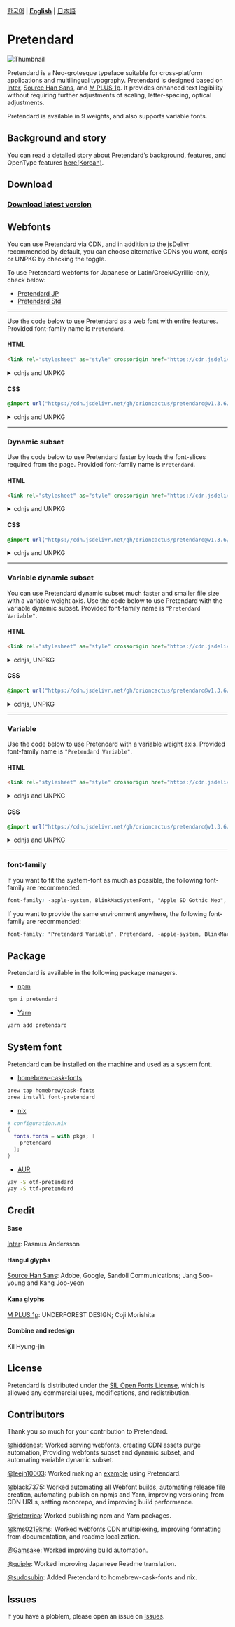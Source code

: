 [한국어](/packages/pretendard/README.md) | [**English**](/packages/pretendard/docs/en/README.md) | [日本語](/packages/pretendard/docs/ja/README.md)

# Pretendard

<picture>
  <source media="(prefers-color-scheme: dark)" srcset="/thumbnail-white.svg">
  <img src="/thumbnail.svg" alt="Thumbnail">
</picture>

Pretendard is a Neo-grotesque typeface suitable for cross-platform applications and multilingual typography. Pretendard is designed based on [Inter](https://github.com/rsms/inter), [Source Han Sans](https://fonts.adobe.com/fonts/source-han-sans-korean), and [M PLUS 1p](https://github.com/coz-m/MPLUS_FONTS). It provides enhanced text legibility without requiring further adjustments of scaling, letter-spacing, optical adjustments.

Pretendard is available in 9 weights, and also supports variable fonts.

## Background and story

You can read a detailed story about Pretendard’s background, features, and OpenType features [here(Korean)](https://cactus.tistory.com/306).

## Download

### [Download latest version](https://github.com/orioncactus/pretendard/releases/latest)

## Webfonts

You can use Pretendard via CDN, and in addition to the jsDelivr recommended by default, you can choose alternative CDNs you want, cdnjs or UNPKG by checking the toggle.

To use Pretendard webfonts for Japanese or Latin/Greek/Cyrillic-only, check below:

-   [Pretendard JP](/packages/pretendard-jp/docs/en/)
-   [Pretendard Std](/packages/pretendard-std/docs/en/)

---

Use the code below to use Pretendard as a web font with entire features. Provided font-family name is `Pretendard`.

#### HTML

```html
<link rel="stylesheet" as="style" crossorigin href="https://cdn.jsdelivr.net/gh/orioncactus/pretendard@v1.3.6/dist/web/static/pretendard.css" />
```

<details>

<summary>cdnjs and UNPKG</summary>

###### cdnjs

```html
<link rel="stylesheet" as="style" crossorigin href="https://cdnjs.cloudflare.com/ajax/libs/pretendard/1.3.6/static/pretendard.css" />
```

###### UNPKG

```html
<link rel="stylesheet" as="style" crossorigin href="https://unpkg.com/pretendard@1.3.6/dist/web/static/pretendard.css" />
```

</details>

#### CSS

```css
@import url("https://cdn.jsdelivr.net/gh/orioncactus/pretendard@v1.3.6/dist/web/static/pretendard.css");
```

<details>

<summary>cdnjs and UNPKG</summary>

###### cdnjs

```css
@import url("https://cdnjs.cloudflare.com/ajax/libs/pretendard/1.3.6/static/pretendard.css");
```

###### UNPKG

```css
@import url("https://unpkg.com/pretendard@1.3.6/dist/web/static/pretendard.css");
```

</details>

---

### Dynamic subset

Use the code below to use Pretendard faster by loads the font-slices required from the page. Provided font-family name is `Pretendard`.

#### HTML

```html
<link rel="stylesheet" as="style" crossorigin href="https://cdn.jsdelivr.net/gh/orioncactus/pretendard@v1.3.6/dist/web/static/pretendard-dynamic-subset.css" />
```

<details>

<summary> cdnjs and UNPKG</summary>

###### cdnjs

```html
<link rel="stylesheet" as="style" crossorigin href="https://cdnjs.cloudflare.com/ajax/libs/pretendard/1.3.6/static/pretendard-dynamic-subset.css" />
```

###### UNPKG

```html
<link rel="stylesheet" as="style" crossorigin href="https://unpkg.com/pretendard@1.3.6/dist/web/static/pretendard-dynamic-subset.css" />
```

</details>

#### CSS

```css
@import url("https://cdn.jsdelivr.net/gh/orioncactus/pretendard@v1.3.6/dist/web/static/pretendard-dynamic-subset.css");
```

<details>

<summary> cdnjs and UNPKG</summary>

###### cdnjs

```css
@import url("https://cdnjs.cloudflare.com/ajax/libs/pretendard/1.3.6/static/pretendard-dynamic-subset.css");
```

###### UNPKG

```css
@import url("https://unpkg.com/pretendard@1.3.6/dist/web/static/pretendard-dynamic-subset.css");
```

</details>

---

### Variable dynamic subset

You can use Pretendard dynamic subset much faster and smaller file size with a variable weight axis. Use the code below to use Pretendard with the variable dynamic subset. Provided font-family name is `"Pretendard Variable"`.

#### HTML

```html
<link rel="stylesheet" as="style" crossorigin href="https://cdn.jsdelivr.net/gh/orioncactus/pretendard@v1.3.6/dist/web/variable/pretendardvariable-dynamic-subset.css" />
```

<details>

<summary>cdnjs, UNPKG</summary>

###### cdnjs

```html
<link rel="stylesheet" as="style" crossorigin href="https://cdnjs.cloudflare.com/ajax/libs/pretendard/1.3.6/variable/pretendardvariable-dynamic-subset.css" />
```

###### UNPKG

```html
<link rel="stylesheet" as="style" crossorigin href="https://unpkg.com/pretendard@1.3.6/dist/web/variable/pretendardvariable-dynamic-subset.css" />
```

</details>

#### CSS

```css
@import url("https://cdn.jsdelivr.net/gh/orioncactus/pretendard@v1.3.6/dist/web/variable/pretendardvariable-dynamic-subset.css");
```

<details>

<summary>cdnjs, UNPKG</summary>

###### cdnjs

```css
@import url("https://cdnjs.cloudflare.com/ajax/libs/pretendard/1.3.6/variable/pretendardvariable-dynamic-subset.css");
```

###### UNPKG

```css
@import url("https://unpkg.com/pretendard@1.3.6/dist/web/variable/pretendardvariable-dynamic-subset.css");
```

</details>

---

### Variable

Use the code below to use Pretendard with a variable weight axis. Provided font-family name is `"Pretendard Variable"`.

#### HTML

```html
<link rel="stylesheet" as="style" crossorigin href="https://cdn.jsdelivr.net/gh/orioncactus/pretendard@v1.3.6/dist/web/variable/pretendardvariable.css" />
```

<details>

<summary> cdnjs and UNPKG</summary>

###### cdnjs

```html
<link rel="stylesheet" as="style" crossorigin href="https://cdnjs.cloudflare.com/ajax/libs/pretendard/1.3.6/variable/pretendardvariable.css" />
```

###### UNPKG

```html
<link rel="stylesheet" as="style" crossorigin href="https://unpkg.com/pretendard@1.3.6/dist/web/variable/pretendardvariable.css" />
```

</details>

#### CSS

```css
@import url("https://cdn.jsdelivr.net/gh/orioncactus/pretendard@v1.3.6/dist/web/variable/pretendardvariable.css");
```

<details>

<summary> cdnjs and UNPKG</summary>

###### cdnjs

```css
@import url("https://cdnjs.cloudflare.com/ajax/libs/pretendard/1.3.6/variable/pretendardvariable.css");
```

###### UNPKG

```css
@import url("https://unpkg.com/pretendard@1.3.6/dist/web/variable/pretendardvariable.css");
```

</details>

---

### font-family

If you want to fit the system-font as much as possible, the following font-family are recommended:

```css
font-family: -apple-system, BlinkMacSystemFont, "Apple SD Gothic Neo", "Pretendard Variable", Pretendard, Roboto, "Noto Sans KR", "Segoe UI", "Malgun Gothic", "Apple Color Emoji", "Segoe UI Emoji", "Segoe UI Symbol", sans-serif;
```

If you want to provide the same environment anywhere, the following font-family are recommended:

```css
font-family: "Pretendard Variable", Pretendard, -apple-system, BlinkMacSystemFont, system-ui, Roboto, "Helvetica Neue", "Segoe UI", "Apple SD Gothic Neo", "Noto Sans KR", "Malgun Gothic", "Apple Color Emoji", "Segoe UI Emoji", "Segoe UI Symbol", sans-serif;
```

## Package

Pretendard is available in the following package managers.

-   [npm](https://www.npmjs.com/package/pretendard)

```bash
npm i pretendard
```

-   [Yarn](https://yarnpkg.com/package/pretendard)

```bash
yarn add pretendard
```

## System font

Pretendard can be installed on the machine and used as a system font.

-   [homebrew-cask-fonts](https://github.com/Homebrew/homebrew-cask-fonts)

```bash
brew tap homebrew/cask-fonts
brew install font-pretendard
```

-   [nix](https://github.com/NixOS/nixpkgs)

```nix
# configuration.nix
{
  fonts.fonts = with pkgs; [
    pretendard
  ];
}
```

-   [AUR](https://aur.archlinux.org/packages?K=pretendard)

```bash
yay -S otf-pretendard
yay -S ttf-pretendard
```

## Credit

#### Base

[Inter](https://github.com/rsms/inter): Rasmus Andersson

#### Hangul glyphs

[Source Han Sans](https://github.com/adobe-fonts/source-han-sans): Adobe, Google, Sandoll Communications; Jang Soo-young and Kang Joo-yeon

#### Kana glyphs

[M PLUS 1p](https://github.com/coz-m/MPLUS_FONTS): UNDERFOREST DESIGN; Coji Morishita

#### Combine and redesign

Kil Hyung-jin

## License

Pretendard is distributed under the [SIL Open Fonts License](https://scripts.sil.org/OFL), which is allowed any commercial uses, modifications, and redistribution.

## Contributors

Thank you so much for your contribution to Pretendard.

[@hiddenest](https://github.com/hiddenest): Worked serving webfonts, creating CDN assets purge automation, Providing webfonts subset and dynamic subset, and automating variable dynamic subset.

[@leejh10003](https://github.com/leejh10003): Worked making an [example](/examples) using Pretendard.

[@black7375](https://github.com/black7375): Worked automating all Webfont builds, automating release file creation, automating publish on npmjs and Yarn, improving versioning from CDN URLs, setting monorepo, and improving build performance.

[@victorrica](https://github.com/victorrica): Worked publishing npm and Yarn packages.

[@kms0219kms](https://github.com/kms0219kms): Worked webfonts CDN multiplexing, improving formatting from documentation, and readme localization.

[@Gamsake](https://github.com/Gamsake): Worked improving build automation.

[@quiple](https://github.com/quiple): Worked improving Japanese Readme translation.

[@sudosubin](https://github.com/sudosubin): Added Pretendard to homebrew-cask-fonts and nix.

## Issues

If you have a ploblem, please open an issue on [Issues](https://github.com/orioncactus/pretendard/issues).
